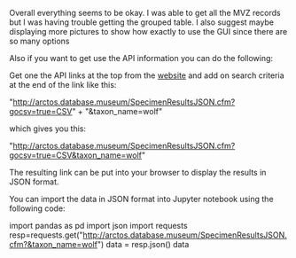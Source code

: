 Overall everything seems to be okay. I was able to get all the MVZ records but I was having trouble getting the grouped table. I also suggest maybe displaying more pictures to show how exactly to use the GUI since there are so many options

Also if you want to get use the API information you can do the following:

Get one the API links at the top from the [website]("https://arctos.database.museum/api/specsrch") and add on search criteria at the end of the link like this:

"http://arctos.database.museum/SpecimenResultsJSON.cfm?gocsv=true=CSV" + "&taxon_name=wolf"

which gives you this:

"http://arctos.database.museum/SpecimenResultsJSON.cfm?gocsv=true=CSV&taxon_name=wolf"

The resulting link can be put into your browser to display the results in JSON format.

You can import the data in JSON format into Jupyter notebook using the following code:

import pandas as pd
import json
import requests
resp=requests.get("http://arctos.database.museum/SpecimenResultsJSON.cfm?&taxon_name=wolf")
data = resp.json()
data 
